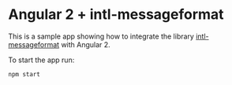 # Angular 2 + intl-messageformat

This is a sample app showing how to integrate the library [intl-messageformat](https://github.com/yahoo/intl-messageformat) with Angular 2.

To start the app run:

```
npm start
``` 